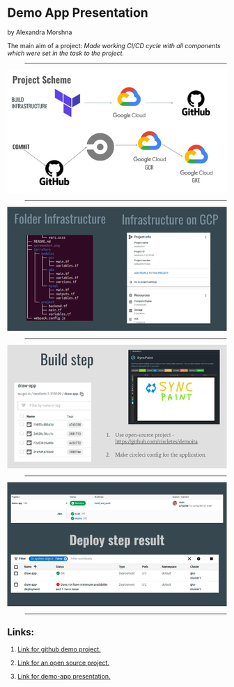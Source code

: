 # Demo App Presentation
by Alexandra Morshna

The main aim of a project: 
*Made working CI/CD cycle with all components which were set in the task to the project.*


> -----

![Image](https://github.com/a0morshna/demo-app-presentation/blob/main/slides/project-scheme.jpg)

> -----

![Image](https://github.com/a0morshna/demo-app-presentation/blob/main/slides/infrastructure.jpg)

> -----

![Image](https://github.com/a0morshna/demo-app-presentation/blob/main/slides/build-step.jpg)

> -----

![Image](https://github.com/a0morshna/demo-app-presentation/blob/main/slides/deploy-result.jpg)

> -----



##  Links: 
1. [Link for github demo project. ](https://github.com/a0morshna/demo-app)

2. [Link for an open source project. ](https://github.com/circletes/demoita)

3. [Link for demo-app presentation. ](https://docs.google.com/presentation/d/1WXQjwWDSVXaDDJzb1nnV00surGEc4aOLONCihzI_kfU/edit?usp=sharing)
